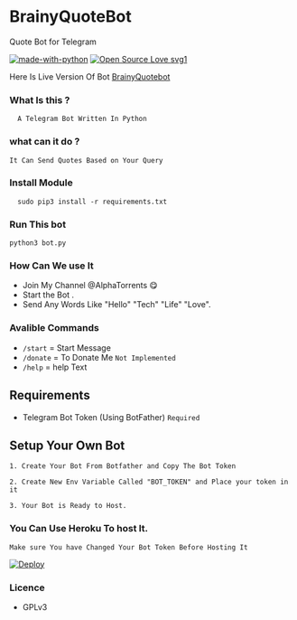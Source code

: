 # BrainyQuoteBot
Quote Bot for Telegram


[![made-with-python](https://img.shields.io/badge/Made%20with-Python-1f425f.svg)](https://www.python.org/) [![Open Source Love svg1](https://badges.frapsoft.com/os/v1/open-source.svg?v=103)](https://github.com/ellerbrock/open-source-badges/)

Here Is Live Version Of Bot  [BrainyQuotebot](http://telegram.dog/BrainyQuotebot)



### What Is this ?
 ```
   A Telegram Bot Written In Python 

 ```
 ### what can it do ?

 ```  
 It Can Send Quotes Based on Your Query

 ```
### Install Module 
```
  sudo pip3 install -r requirements.txt
```
### Run This bot
```
python3 bot.py
```
 ### How Can We use It 
  - Join My Channel @AlphaTorrents 😋
  - Start the Bot .
  - Send Any Words Like "Hello" "Tech" "Life" "Love".

### Avalible Commands
  - `/start` =  Start Message
  - `/donate` = To Donate Me `Not Implemented`
  - `/help` =  help Text

## Requirements
  - Telegram Bot Token (Using BotFather)  `Required`

## Setup Your Own Bot
```
1. Create Your Bot From Botfather and Copy The Bot Token 

2. Create New Env Variable Called "BOT_TOKEN" and Place your token in it 

3. Your Bot is Ready to Host. 
```
### You Can Use Heroku To host It.

 `Make sure You have Changed Your Bot Token Before Hosting It`


[![Deploy](https://www.herokucdn.com/deploy/button.svg)](https://heroku.com/deploy?template=https://github.com/Gowtham2003/BrainyQuoteBot/tree/master)


### Licence
  - GPLv3

